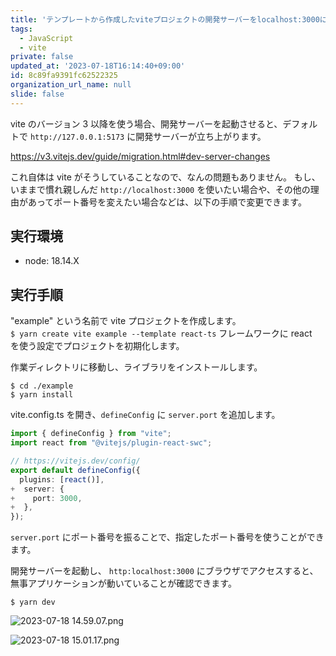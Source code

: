 ```yaml
---
title: 'テンプレートから作成したviteプロジェクトの開発サーバーをlocalhost:3000に変える'
tags:
  - JavaScript
  - vite
private: false
updated_at: '2023-07-18T16:14:40+09:00'
id: 8c89fa9391fc62522325
organization_url_name: null
slide: false
---
```

vite のバージョン 3 以降を使う場合、開発サーバーを起動させると、デフォルトで `http://127.0.0.1:5173` に開発サーバーが立ち上がります。

https://v3.vitejs.dev/guide/migration.html#dev-server-changes

これ自体は vite がそうしていることなので、なんの問題もありません。
もし、いままで慣れ親しんだ `http://localhost:3000` を使いたい場合や、その他の理由があってポート番号を変えたい場合などは、以下の手順で変更できます。

## 実行環境
- node: 18.14.X

## 実行手順
"example" という名前で vite プロジェクトを作成します。  
`$ yarn create vite example --template react-ts`
フレームワークに react　を使う設定でプロジェクトを初期化します。

作業ディレクトリに移動し、ライブラリをインストールします。
```
$ cd ./example
$ yarn install
```


vite.config.ts を開き、`defineConfig` に `server.port` を追加します。

```vite.config.ts
import { defineConfig } from "vite";
import react from "@vitejs/plugin-react-swc";

// https://vitejs.dev/config/
export default defineConfig({
  plugins: [react()],
+  server: {
+    port: 3000,
+  },
});
```
`server.port` にポート番号を振ることで、指定したポート番号を使うことができます。

開発サーバーを起動し、 `http:localhost:3000` にブラウザでアクセスすると、無事アプリケーションが動いていることが確認できます。

```
$ yarn dev
```

![ 2023-07-18 14.59.07.png](https://qiita-image-store.s3.ap-northeast-1.amazonaws.com/0/639130/ab0e867e-25df-ea2f-5e84-98e4fa975ba9.png)

![ 2023-07-18 15.01.17.png](https://qiita-image-store.s3.ap-northeast-1.amazonaws.com/0/639130/e91e53c0-8b92-9b74-c745-159f74b56524.png)

